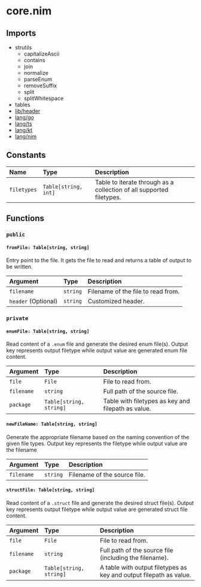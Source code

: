 # core.nim

## Imports

-   strutils
    -   capitalizeAscii
    -   contains
    -   join
    -   normalize
    -   parseEnum
    -   removeSuffix
    -   split
    -   splitWhitespace
-   tables
-   [lib/header](lib/header.md)
-   [lang/go](lang/go.md)
-   [lang/ts](lang/ts.md)
-   [lang/kt](lang/kt.md)
-   [lang/nim](lang/nim.md)

## Constants

| Name        | Type                 | Description                                                          |
| :---------- | :------------------- | :------------------------------------------------------------------- |
| `filetypes` | `Table[string, int]` | Table to iterate through as a collection of all supported filetypes. |

## Functions

### `public`

#### `fromFile: Table[string, string]`

Entry point to the file. It gets the file to read and returns a table of output to be written.

| Argument            | Type     | Description                        |
| :------------------ | :------- | :--------------------------------- |
| `filename`          | `string` | Filename of the file to read from. |
| `header` (Optional) | `string` | Customized header.                 |

### `private`

#### `enumFile: Table[string, string]`

Read content of a `.enum` file and generate the desired enum file(s). Output key represents output filetype while output value are generated enum file content.

| Argument   | Type                    | Description                                        |
| :--------- | :---------------------- | :------------------------------------------------- |
| `file`     | `File`                  | File to read from.                                 |
| `filename` | `string`                | Full path of the source file.                      |
| `package`  | `Table[string, string]` | Table with filetypes as key and filepath as value. |

#### `newFileName: Table[string, string]`

Generate the appropriate filename based on the naming convention of the given file types. Output key represents the filetype while output value are the filename

| Argument   | Type     | Description                  |
| :--------- | :------- | :--------------------------- |
| `filename` | `string` | Filename of the source file. |

#### `structFile: Table[string, string]`

Read content of a `.struct` file and generate the desired struct file(s). Output key represents output filetype while output value are generated struct file content.

| Argument   | Type                    | Description                                                        |
| :--------- | :---------------------- | :----------------------------------------------------------------- |
| `file`     | `File`                  | File to read from.                                                 |
| `filename` | `string`                | Full path of the source file (including the filename).             |
| `package`  | `Table[string, string]` | A table with output filetypes as key and output filepath as value. |
